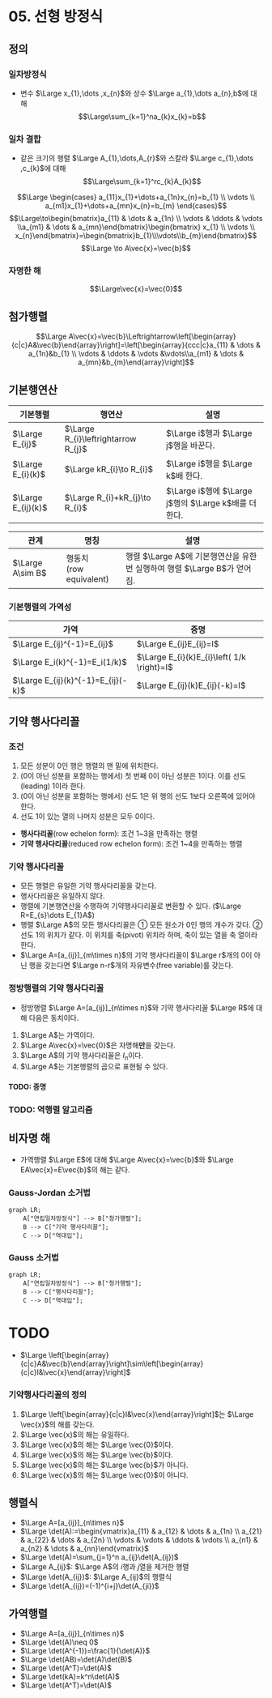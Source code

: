 # 05. 선형 방정식
## 정의
### 일차방정식
* 변수 $\Large x_{1},\dots ,x_{n}$와 상수 $\Large a_{1},\dots a_{n},b$에 대해
$$\Large\sum_{k=1}^na_{k}x_{k}=b$$
### 일차 결합
* 같은 크기의 행렬 $\Large A_{1},\dots,A_{r}$와 스칼라 $\Large c_{1},\dots ,c_{k}$에 대해
$$\Large\sum_{k=1}^rc_{k}A_{k}$$



$$\Large \begin{cases}
a_{11}x_{1}+\dots+a_{1n}x_{n}=b_{1} \\
\vdots \\
a_{m1}x_{1}+\dots+a_{mn}x_{n}=b_{m}
\end{cases}$$
$$\Large\to\begin{bmatrix}a_{11} & \dots & a_{1n} \\ \vdots & \ddots & \vdots \\a_{m1} & \dots & a_{mn}\end{bmatrix}\begin{bmatrix}
x_{1} \\ \vdots  \\ x_{n}\end{bmatrix}=\begin{bmatrix}b_{1}\\\vdots\\b_{m}\end{bmatrix}$$
$$\Large \to A\vec{x}=\vec{b}$$
### 자명한 해

$$\Large\vec{x}=\vec{0}$$

## 첨가행렬
$$\Large A\vec{x}=\vec{b}\Leftrightarrow\left[\begin{array}{c|c}A&\vec{b}\end{array}\right]=\left[\begin{array}{ccc|c}a_{11} & \dots & a_{1n}&b_{1} \\ \vdots & \ddots & \vdots &\vdots\\a_{m1} & \dots & a_{mn}&b_{m}\end{array}\right]$$
## 기본행연산

| 기본행렬               | 행연산                                 | 설명                                          |
| ------------------ | ----------------------------------- | ------------------------------------------- |
| $\Large E_{ij}$    | $\Large R_{i}\leftrightarrow R_{j}$ | $\Large i$행과 $\Large j$행을 바꾼다.              |
| $\Large E_{i}(k)$  | $\Large kR_{i}\to R_{i}$            | $\Large i$행을 $\Large k$배 한다.                |
| $\Large E_{ij}(k)$ | $\Large R_{i}+kR_{j}\to R_{i}$      | $\Large i$행에 $\Large j$행의 $\Large k$배를 더한다. |

| 관계               | 명칭                       | 설명                                                  |
| ---------------- | ------------------------ | --------------------------------------------------- |
| $\Large A\sim B$ | 행동치<br/>(row equivalent) | 행렬 $\Large A$에 기본행연산을 유한 번 실행하여 행렬 $\Large B$가 얻어짐. |
### 기본행렬의 가역성

| 가역                                 | 증명                                         |
| ---------------------------------- | ------------------------------------------ |
| $\Large E_{ij}^{-1}=E_{ij}$        | $\Large E_{ij}E_{ij}=I$                    |
| $\Large E_i(k)^{-1}=E_i(1/k)$      | $\Large E_{i}(k)E_{i}\left( 1/k \right)=I$ |
| $\Large E_{ij}(k)^{-1}=E_{ij}(-k)$ | $\Large E_{ij}(k)E_{ij}(-k)=I$             |
## 기약 행사다리꼴
### 조건
1) 모든 성분이 0인 행은 행렬의 맨 밑에 위치한다.
2) (0이 아닌 성분을 포함하는 행에서) 첫 번째 0이 아닌 성분은 1이다. 이를 선도(leading) 1이라 한다.
3) (0이 아닌 성분을 포함하는 행에서) 선도 1은 위 행의 선도 1보다 오른쪽에 있어야 한다.
4) 선도 1이 있는 열의 나머지 성분은 모두 0이다.
* **행사다리꼴**(row echelon form): 조건 1~3을 만족하는 행렬
* **기약 행사다리꼴**(reduced row echelon form): 조건 1~4을 만족하는 행렬
### 기약 행사다리꼴
* 모든 행렬은 유일한 기약 행사다리꼴을 갖는다.
* 행사다리꼴은 유일하지 않다.
* 행렬에 기본행연산을 수행하여 기약행사다리꼴로 변환할 수 있다. ($\Large R=E_{s}\dots E_{1}A$)
* 행렬 $\Large A$의 모든 행사다리꼴은 ① 모든 원소가 0인 행의 개수가 갖다. ② 선도 1의 위치가 같다. 이 위치를 축(pivot) 위치라 하며, 축이 있는 열을 축 열이라 한다.
* $\Large A=[a_{ij}]_{m\times n}$의 기약 행사다리꼴이 $\Large r$개의 0이 아닌 행을 갖는다면 $\Large n-r$개의 자유변수(free variable)를 갖는다.
### 정방행렬의 기약 행사다리꼴
* 정방행렬 $\Large A=[a_{ij}]_{n\times n}$와 기약 행사다리꼴 $\Large R$에 대해 다음은 동치이다.
1) $\Large A$는 가역이다.
2) $\Large A\vec{x}=\vec{0}$은 자명해**만**을 갖는다.
3) $\Large A$의 기약 행사다리꼴은 $I_{n}$이다.
4) $\Large A$는 기본행렬의 곱으로 표현될 수 있다.
#### TODO: 증명
### TODO: 역행렬 알고리즘

## 비자명 해
* 가역행렬 $\Large E$에 대해 $\Large A\vec{x}=\vec{b}$와 $\Large EA\vec{x}=E\vec{b}$의 해는 같다.
### Gauss-Jordan 소거법
```mermaid
graph LR;
	A["연립일차방정식"] --> B["청가행렬"];
	B --> C["기약 행사다리꼴"];
	C --> D["역대입"];
```
### Gauss 소거법
```mermaid
graph LR;
	A["연립일차방정식"] --> B["청가행렬"];
	B --> C["행사다리꼴"];
	C --> D["역대입"];
```

# TODO


* $\Large \left[\begin{array}{c|c}A&\vec{b}\end{array}\right]\sim\left[\begin{array}{c|c}I&\vec{x}\end{array}\right]$





### 기약행사다리꼴의 정의
1. $\Large \left[\begin{array}{c|c}I&\vec{x}\end{array}\right]$는 $\Large \vec{x}$의 해를 갖는다.
2. $\Large \vec{x}$의 해는 유일하다.
3. $\Large \vec{x}$의 해는 $\Large \vec{0}$이다.
4. $\Large \vec{x}$의 해는 $\Large \vec{b}$이다.
5. $\Large \vec{x}$의 해는 $\Large \vec{b}$가 아니다.
6. $\Large \vec{x}$의 해는 $\Large \vec{0}$이 아니다.


## 행렬식
* $\Large A=[a_{ij}]_{n\times n}$
* $\Large \det(A):=\begin{vmatrix}a_{11} & a_{12} & \dots & a_{1n} \\ a_{21} & a_{22} & \dots & a_{2n} \\ \vdots & \vdots & \ddots & \vdots \\ a_{n1} & a_{n2} & \dots & a_{nn}\end{vmatrix}$
* $\Large \det(A)=\sum_{j=1}^n a_{ij}\det(A_{ij})$
* $\Large A_{ij}$: $\Large A$의 $i$행과 $j$열을 제거한 행렬
* $\Large \det(A_{ij})$: $\Large A_{ij}$의 행렬식
* $\Large \det(A_{ij})=(-1)^{i+j}\det(A_{ji})$
## 가역행렬
* $\Large A=[a_{ij}]_{n\times n}$
* $\Large \det(A)\neq 0$
* $\Large \det(A^{-1})=\frac{1}{\det(A)}$
* $\Large \det(AB)=\det(A)\det(B)$
* $\Large \det(A^T)=\det(A)$
* $\Large \det(kA)=k^n\det(A)$
* $\Large \det(A^T)=\det(A)$
